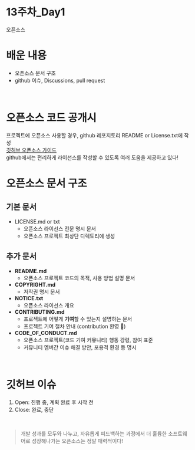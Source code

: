 # 13주차_Day1
오픈소스

# 배운 내용
- 오픈소스 문서 구조
- github 이슈, Discussions, pull request

<br>

# 오픈소스 코드 공개시
프로젝트에 오픈소스 사용할 경우, github 레포지토리 README or License.txt에 작성 <br>
[깃허브 오픈소스 가이드](https://opensource.guide/)<br>
github에서는 편리하게 라이선스를 작성할 수 있도록 여러 도움을 제공하고 있다!

# 오픈소스 문서 구조
## 기본 문서
- LICENSE.md or txt
  - 오픈소스 라이선스 전문 명시 문서
  - 오픈소스 프로젝트 최상단 디렉토리에 생성

## 추가 문서
- **README.md**
  - 오픈소스 프로젝트 코드의 목적, 사용 방법 설명 문서
- **COPYRIGHT.md**
  - 저작권 명시 문서
- **NOTICE.txt**
  - 오픈소스 라이선스 개요
- **CONTRIBUTING.md**
  - 프로젝트에 어떻게 **기여**할 수 있는지 설명하는 문서
  - 프로젝트 기여 절차 안내 (contribution 환영 🎉)
- **CODE_OF_CONDUCT.md**
  - 오픈소스 프로젝트(코드 기여 커뮤니티) 행동 강령, 참여 표준
  - 커뮤니티 멤버간 이슈 해결 방안, 포용적 환경 등 명시

<br>

# 깃허브 이슈
1. Open: 진행 중, 계획 완료 후 시작 전
2. Close: 완료, 중단

<br>

> 개발 성과를 모두와 나누고, 자유롭게 피드백하는 과정에서 더 훌륭한 소프트웨어로 성장해나가는 오픈소스는 정말 매력적이다!
